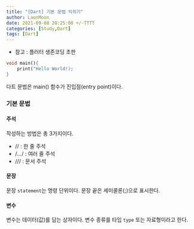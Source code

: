 ```yaml
---
title: "[Dart] 기본 문법 익히기"
author: LaonMoon
date: 2021-09-08 20:25:00 +/-TTTT
categories: [Study,Dart]
tags: [Dart]
---
```


* 참고 : 플러터 생존코딩 초판

```dart
void main(){
    print("Hello World!);
}
```
다트 문법은 main() 함수가 진입점(entry point)이다.

### 기본 문법
#### 주석
작성하는 방법은 총 3가지이다.
- // : 한 줄 주석
- /*...*/ : 여러 줄 주석
- /// : 문서 주석

#### 문장
문장 `statement`는 명령 단위이다. 문장 끝은 세미콜론(;)으로 표시한다.

#### 변수
변수는 데이터(값)를 담는 상자이다. 변수 종류를 타입 `type` 또는 자료형이라고 한다.
